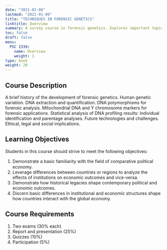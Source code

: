 ```yaml
---
date: "2021-01-08"
lastmod: "2021-01-09"
title: "TECHNIQUES IN FORENSIC GENETICS"
linktitle: Overview
summary: A survey course in forensic genetics. Explores important topics in the field through current use of DNA polymorphisms for forensic analysis. 
toc: false
draft: false
menu:
  PSC 2339:
    name: Overview
    weight: 1
type: book
weight: 20
---
```


## Course Description

A brief history of the development of forensic genetics. Human genetic variation. DNA extraction and quantification. DNA polymorphisms for forensic analysis. Mitochondrial DNA and Y chromosome markers for forensic applications. Statistical analysis of DNA profiling results: individual identification and parentage analyses. Future technologies and challenges. Ethical, legal and social implications.

## Learning Objectives

Students in this course should strive to meet the following objectives: 

1) Demonstrate a basic familiarity with the ﬁeld of comparative political economy. 
2) Leverage differences between countries or regions to analyze the effects of institutions on economic outcomes and vice-versa. 
3) Demonstrate how historical legacies shape contemporary political and economic outcomes. 
4) Discern basic differences in institutional and economic structures shape how countries interact with the global economy.


## Course Requirements

1) Two exams (30% each) 
2) Report and presentation (25%) 
3) Quizzes (10%) 
4) Participation (5%)


